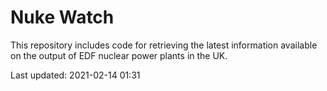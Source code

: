 # Nuke Watch

This repository includes code for retrieving the latest information available on the output of EDF nuclear power plants in the UK.

Last updated: 2021-02-14 01:31